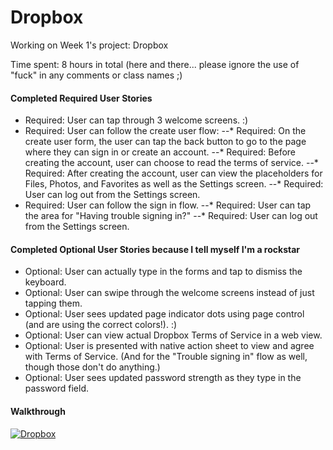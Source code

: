# Dropbox
Working on Week 1's project: Dropbox

Time spent: 8 hours in total (here and there... please ignore the use of "fuck" in any comments or class names ;)

#### Completed Required User Stories

* Required: User can tap through 3 welcome screens. :)
* Required: User can follow the create user flow:
--* Required: On the create user form, the user can tap the back button to go to the page where they can sign in or create an account.
--* Required: Before creating the account, user can choose to read the terms of service.
--* Required: After creating the account, user can view the placeholders for Files, Photos, and Favorites as well as the Settings screen.
--* Required: User can log out from the Settings screen.
* Required: User can follow the sign in flow.
--* Required: User can tap the area for "Having trouble signing in?"
--* Required: User can log out from the Settings screen.

#### Completed Optional User Stories because I tell myself I'm a rockstar

* Optional: User can actually type in the forms and tap to dismiss the keyboard.
* Optional: User can swipe through the welcome screens instead of just tapping them.
* Optional: User sees updated page indicator dots using page control (and are using the correct colors!). :)
* Optional: User can view actual Dropbox Terms of Service in a web view.
* Optional: User is presented with native action sheet to view and agree with Terms of Service. (And for the "Trouble signing in" flow as well, though those don't do anything.)
* Optional: User sees updated password strength as they type in the password field.

#### Walkthrough

[![Dropbox](http://i.imgur.com/4b5rEIm.png)](https://youtu.be/Vw479PLcW-I "Dropbox")

